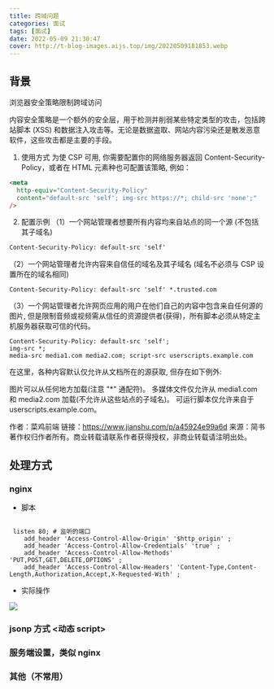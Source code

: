 ```yaml
---
title: 跨域问题
categories: 面试
tags: [面试]
date: 2022-05-09 21:30:47
cover: http://t-blog-images.aijs.top/img/20220509181853.webp
---
```


## 背景

浏览器安全策略限制跨域访问

内容安全策略是一个额外的安全层，用于检测并削弱某些特定类型的攻击，包括跨站脚本 (XSS) 和数据注入攻击等。无论是数据盗取、网站内容污染还是散发恶意软件，这些攻击都是主要的手段。

1. 使用方式
   为使 CSP 可用, 你需要配置你的网络服务器返回 Content-Security-Policy，或者在 HTML <meta> 元素种也可配置该策略, 例如：

```html
<meta
  http-equiv="Content-Security-Policy"
  content="default-src 'self'; img-src https://*; child-src 'none';"
/>
```

2. 配置示例
   （1）一个网站管理者想要所有内容均来自站点的同一个源 (不包括其子域名)

```html
Content-Security-Policy: default-src 'self'
```

（2）一个网站管理者允许内容来自信任的域名及其子域名 (域名不必须与 CSP 设置所在的域名相同)

```
Content-Security-Policy: default-src 'self' *.trusted.com
```

（3）一个网站管理者允许网页应用的用户在他们自己的内容中包含来自任何源的图片, 但是限制音频或视频需从信任的资源提供者(获得)，所有脚本必须从特定主机服务器获取可信的代码。

```
Content-Security-Policy: default-src 'self';
img-src *;
media-src media1.com media2.com; script-src userscripts.example.com
```

在这里，各种内容默认仅允许从文档所在的源获取, 但存在如下例外:

图片可以从任何地方加载(注意 "\*" 通配符)。
多媒体文件仅允许从 media1.com 和 media2.com 加载(不允许从这些站点的子域名)。
可运行脚本仅允许来自于 userscripts.example.com。

作者：菜鸡前端
链接：https://www.jianshu.com/p/a45924e99a6d
来源：简书
著作权归作者所有。商业转载请联系作者获得授权，非商业转载请注明出处。

## 处理方式

### nginx

- 脚本

```shell

 listen 80; # 监听的端⼝
    add_header 'Access-Control-Allow-Origin' '$http_origin' ;
    add_header 'Access-Control-Allow-Credentials' 'true' ;
    add_header 'Access-Control-Allow-Methods' 'PUT,POST,GET,DELETE,OPTIONS' ;
    add_header 'Access-Control-Allow-Headers' 'Content-Type,Content-Length,Authorization,Accept,X-Requested-With' ;
```

- 实际操作

![](http://t-blog-images.aijs.top/img/20220509181853.webp)

### jsonp 方式 <动态 script>
### 服务端设置，类似 nginx
### 其他（不常用）
